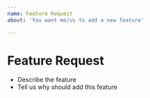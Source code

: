 ```yaml
---
name: Feature Request
about: 'You want me/us to add a new feature'

---
```


# Feature Request
- Describe the feature
- Tell us why should add this feature
